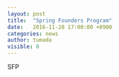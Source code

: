 ```yaml
---
layout: post
title:  "Spring Founders Program"
date:   2016-11-28 17:00:00 +0900
categories: news
author: tumada
visible: 0
---
```


SFP

